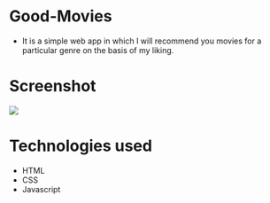 # Good-Movies

- It is a simple web app in which I will recommend you movies for a particular genre on the basis of my liking.

# Screenshot
 ![](https://imgur.com/reSGMzq.png)
 
 # Technologies used
 * HTML
 * CSS
 * Javascript
